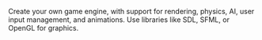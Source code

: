 Create your own game engine, with support for rendering, physics, AI, user input management, and animations. Use libraries like SDL, SFML, or OpenGL for graphics.
